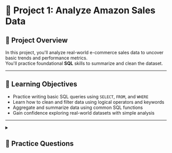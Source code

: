 
# 🧮 Project 1: Analyze Amazon Sales Data

## 📘 Project Overview
In this project, you'll analyze real-world e-commerce sales data to uncover basic trends and performance metrics.  
You'll practice foundational **SQL** skills to summarize and clean the dataset.

---

## 🎯 Learning Objectives
- Practice writing basic SQL queries using `SELECT`, `FROM`, and `WHERE`
- Learn how to clean and filter data using logical operators and keywords
- Aggregate and summarize data using common SQL functions
- Gain confidence exploring real-world datasets with simple analysis

--- 

<details>
<summary><h2>🧩 Practice Questions</h2></summary>
Here are some beginner-friendly questions to get you started:

1. How many total rows (sales records) are in the dataset?  
2. What is the total revenue generated across all sales?  
3. Which product category had the highest total quantity sold?  
4. What is the average sales amount per transaction?  
5. How many unique SKUs were sold?  
6. What are the top 5 most sold SKUs based on quantity?  
7. Which month had the highest total sales revenue?  
8. How many sales were B2B transactions vs non-B2B?  
9. Which fulfilment method was used most frequently?  
10. How many sales were made for each product size?  

---

<details>
<summary><h2>🧾 About the Dataset</h2></summary>

This dataset provides an in-depth look at the profitability of e-commerce sales.  
It contains data on a variety of sales channels (e.g. **Shiprocket**, **INCREFF**) and financial information including expenses and profits.  

Included in the dataset are:  
- SKU codes, design numbers, stock levels, product categories, sizes, and colors  
- MRPs across multiple stores (Ajio MRP, Amazon MRP, Amazon FBA MRP, Flipkart MRP, Limeroad MRP, Myntra MRP, Paytm MRP)  
- Transactional parameters such as **Date of Sale**, **Month**, **Category**, **Fulfilled By**, **B2B**, **Status**, **Quantity**, **Currency**, and **Gross Amount**  

This is a useful dataset for anyone trying to uncover the profitability of e-commerce sales in today’s marketplace.

## 📊 Column Description

| **Column Name**     | **Description**                                      |
|----------------------|------------------------------------------------------|
| `Category`           | Type of product. *(String)*                         |
| `Size`               | Size of the product. *(String)*                     |
| `Date`               | Date of the sale. *(Date)*                          |
| `Status`             | Status of the sale. *(String)*                      |
| `Fulfilment`         | Method of fulfilment. *(String)*                    |
| `Style`              | Style of the product. *(String)*                    |
| `SKU`                | Stock Keeping Unit. *(String)*                      |
| `ASIN`               | Amazon Standard Identification Number. *(String)*   |
| `Courier Status`     | Status of the courier. *(String)*                   |
| `Qty`                | Quantity of the product. *(Integer)*                |
| `Amount`             | Amount of the sale. *(Float)*                       |
| `B2B`                | Business-to-business sale. *(Boolean)*              |
| `Currency`           | The currency used for the sale. *(String)*          |

You can download the dataset from Kaggle here:  
[E-Commerce Sales Dataset on Kaggle](https://www.kaggle.com/datasets/thedevastator/unlock-profits-with-e-commerce-sales-data)   

</details>


---

<details>
<summary><h2>🧠 Solution</h2></summary>

1️⃣ How many total rows (sales records) are in the dataset?

<details>
  <summary>Click to expand answer!</summary>

  ##### Answer
  ```sql
SELECT 
    COUNT(*) AS Total_sales_record
FROM
    sales;
  ```
</details>

**Results:**
 | "total_sales_record" |
|----------------------|
| 128975               |
